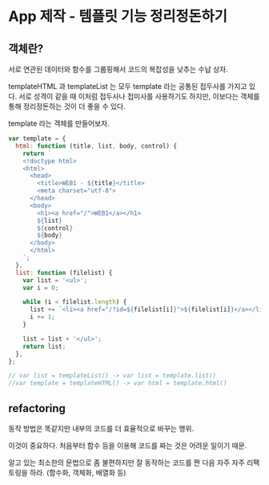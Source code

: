 # App 제작 - 템플릿 기능 정리정돈하기

## 객체란?

서로 연관된 데이터와 함수를 그룹핑해서 코드의 복잡성을 낮추는 수납 상자.

templateHTML 과 templateList 는 모두 template 라는 공통된 접두사를 가지고 있다. 서로 성격이 같을 때 이처럼 접두사나 접미사를 사용하기도 하지만, 이보다는 객체를 통해 정리정돈하는 것이 더 좋을 수 있다.

template 라는 객체를 만들어보자.

```javascript
var template = {
  html: function (title, list, body, control) {
    return `
    <!doctype html>
    <html>
      <head>
        <title>WEB1 - ${title}</title>
        <meta charset="utf-8">
      </head>
      <body>
        <h1><a href="/">WEB1</a></h1>
        ${list}
        ${control}
        ${body}
      </body>
      </html>
    `;
  },
  list: function (filelist) {
    var list = '<ul>';
    var i = 0;

    while (i < filelist.length) {
      list += `<li><a href="/?id=${filelist[i]}">${filelist[i]}</a></li>`;
      i += 1;
    }

    list = list + '</ul>';
    return list;
  },
};

// var list = templateList() -> var list = template.list()
//var template = templateHTML() -> var html = template.html()
```

## refactoring

동작 방법은 똑같지만 내부의 코드를 더 효율적으로 바꾸는 행위.

이것이 중요하다. 처음부터 함수 등을 이용해 코드를 짜는 것은 어려운 일이기 때문.

알고 있는 최소한의 문법으로 좀 불편하지만 잘 동작하는 코드를 짠 다음 자주 자주 리팩토링을 하라. (함수화, 객체화, 배열화 등)
